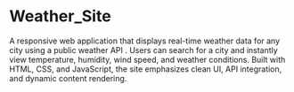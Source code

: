 # Weather_Site
A responsive web application that displays real-time weather data for any city using a public weather API . Users can search for a city and instantly view temperature, humidity, wind speed, and weather conditions. Built with HTML, CSS, and JavaScript, the site emphasizes clean UI, API integration, and dynamic content rendering.
